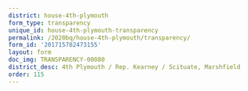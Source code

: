 ```yaml
---
district: house-4th-plymouth
form_type: transparency
unique_id: house-4th-plymouth-transparency
permalink: /2020bq/house-4th-plymouth/transparency/
form_id: '201715782473155'
layout: form
doc_img: TRANSPARENCY-00080
district_desc: 4th Plymouth / Rep. Kearney / Scituate, Marshfield
order: 115
---
```

